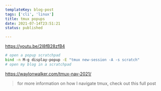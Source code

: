 ```yaml
---
templateKey: blog-post
tags: ['cli', 'linux']
title: tmux popups
date: 2021-07-14T23:51:21
status: published

---
```


https://youtu.be/2I8fB28zfB4

``` bash
# open a popup scratchpad
bind -n M-g display-popup -E "tmux new-session -A -s scratch"
# open my blog in a scratchpad
```

https://waylonwalker.com/tmux-nav-2021/

> for more information on how I navigate tmux, check out this full post
